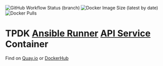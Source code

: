 ![GitHub Workflow Status (branch)](https://img.shields.io/github/workflow/status/cloudctl/runner/runner/main?style=plastic) ![Docker Image Size (latest by date)](https://img.shields.io/docker/image-size/cloudctl/runner?style=plastic) ![Docker Pulls](https://img.shields.io/docker/pulls/cloudctl/runner?style=plastic)
    
# TPDK [Ansible Runner] [API Service] Container
Find on [Quay.io] or [DockerHub]

[DockerHub]:https://hub.docker.com/r/cloudctl/runner
[Quay.io]:https://quay.io/repository/cloudctl/runner
[API Service]:https://github.com/ansible/ansible-runner-service
[Ansible Runner]:https://ansible-runner.readthedocs.io/en/stable
